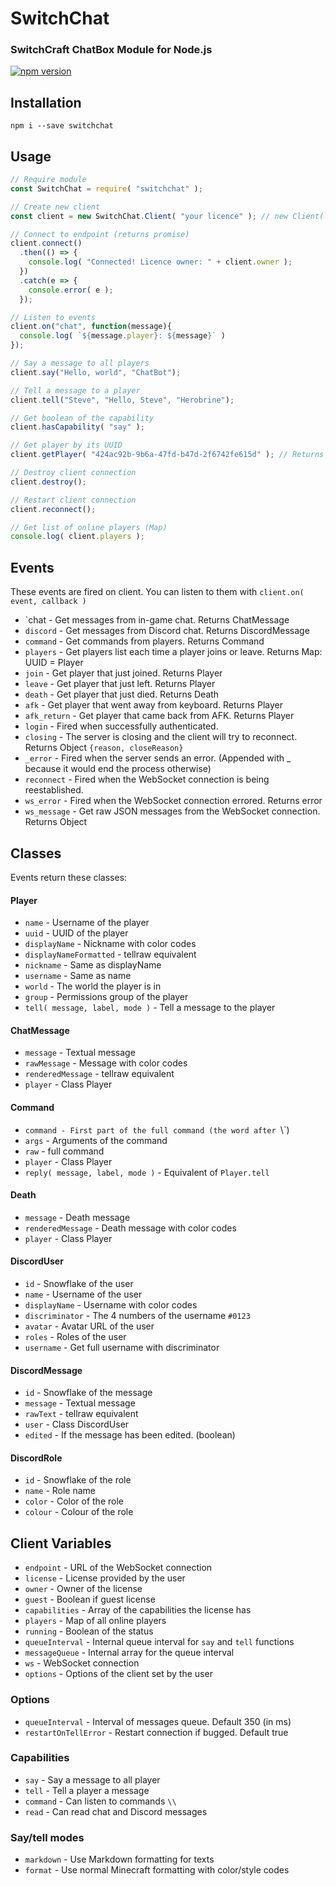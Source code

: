 # SwitchChat
### SwitchCraft ChatBox Module for Node.js

[![npm version](https://badge.fury.io/js/switchchat.svg)](https://www.npmjs.org/package/switchchat)

## Installation

```
npm i --save switchchat
```

## Usage
```js
// Require module
const SwitchChat = require( "switchchat" );

// Create new client
const client = new SwitchChat.Client( "your licence" ); // new Client(license key, options) 

// Connect to endpoint (returns promise)
client.connect()
  .then(() => {
    console.log( "Connected! Licence owner: " + client.owner );
  })
  .catch(e => {
    console.error( e );
  });

// Listen to events
client.on("chat", function(message){
  console.log( `${message.player}: ${message}` )
});

// Say a message to all players
client.say("Hello, world", "ChatBot");

// Tell a message to a player
client.tell("Steve", "Hello, Steve", "Herobrine");

// Get boolean of the capability
client.hasCapability( "say" );

// Get player by its UUID
client.getPlayer( "424ac92b-9b6a-47fd-b47d-2f6742fe615d" ); // Returns Ale32bit

// Destroy client connection
client.destroy();

// Restart client connection
client.reconnect();

// Get list of online players (Map)
console.log( client.players );
```

## Events
These events are fired on client. You can listen to them with `client.on( event, callback )`
* `chat - Get messages from in-game chat. Returns ChatMessage
* `discord` - Get messages from Discord chat. Returns DiscordMessage
* `command` - Get commands from players. Returns Command
* `players` - Get players list each time a player joins or leave. Returns Map: UUID = Player
* `join` - Get player that just joined. Returns Player
* `leave` - Get player that just left. Returns Player
* `death` - Get player that just died. Returns Death
* `afk` - Get player that went away from keyboard. Returns Player
* `afk_return` - Get player that came back from AFK. Returns Player
* `login` - Fired when successfully authenticated.
* `closing` - The server is closing and the client will try to reconnect. Returns Object `{reason, closeReason}`
* `_error` - Fired when the server sends an error. (Appended with _ because it would end the process otherwise)
* `reconnect` - Fired when the WebSocket connection is being reestablished.
* `ws_error` - Fired when the WebSocket connection errored. Returns error
* `ws_message` - Get raw JSON messages from the WebSocket connection. Returns Object

## Classes
Events return these classes:

#### Player
* `name` - Username of the player
* `uuid` - UUID of the player
* `displayName` - Nickname with color codes
* `displayNameFormatted` - tellraw equivalent
* `nickname` - Same as displayName
* `username` - Same as name
* `world` - The world the player is in
* `group` - Permissions group of the player
* `tell( message, label, mode )` - Tell a message to the player

#### ChatMessage
* `message` - Textual message
* `rawMessage` - Message with color codes
* `renderedMessage` - tellraw equivalent
* `player` - Class Player

#### Command
* `command - First part of the full command (the word after `\\`)
* `args` - Arguments of the command
* `raw` - full command
* `player` - Class Player
* `reply( message, label, mode )` - Equivalent of `Player.tell`

#### Death
* `message` - Death message
* `renderedMessage` - Death message with color codes
* `player` - Class Player

#### DiscordUser
* `id` - Snowflake of the user
* `name` - Username of the user
* `displayName` - Username with color codes
* `discriminator` - The 4 numbers of the username `#0123`
* `avatar` - Avatar URL of the user
* `roles` - Roles of the user
* `username` - Get full username with discriminator

#### DiscordMessage
* `id` - Snowflake of the message
* `message` - Textual message
* `rawText` - tellraw equivalent
* `user` - Class DiscordUser
* `edited` - If the message has been edited. (boolean)

#### DiscordRole
* `id` - Snowflake of the role
* `name` - Role name
* `color` - Color of the role
* `colour` - Colour of the role

## Client Variables
* `endpoint` - URL of the WebSocket connection
* `license` - License provided by the user
* `owner` - Owner of the license
* `guest` - Boolean if guest license
* `capabilities` - Array of the capabilities the license has
* `players` - Map of all online players
* `running` - Boolean of the status
* `queueInterval` - Internal queue interval for `say` and `tell` functions
* `messageQueue` - Internal array for the queue interval
* `ws` - WebSocket connection
* `options` - Options of the client set by the user

### Options
* `queueInterval` - Interval of messages queue. Default 350 (in ms)
* `restartOnTellError` - Restart connection if bugged. Default true

### Capabilities
* `say` - Say a message to all player
* `tell` - Tell a player a message
* `command` - Can listen to commands `\\`
* `read` - Can read chat and Discord messages

### Say/tell modes
* `markdown` - Use Markdown formatting for texts
* `format` - Use normal Minecraft formatting with color/style codes